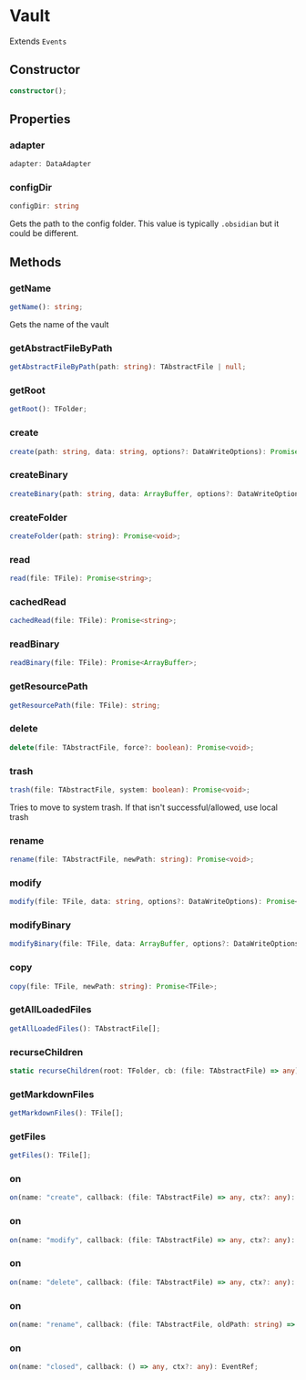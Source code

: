 # Vault

Extends `Events`

## Constructor

```ts
constructor();
```

## Properties

### adapter

```ts
adapter: DataAdapter
```

### configDir

```ts
configDir: string
```

Gets the path to the config folder.
This value is typically `.obsidian` but it could be different.

## Methods

### getName

```ts
getName(): string;
```

Gets the name of the vault

### getAbstractFileByPath

```ts
getAbstractFileByPath(path: string): TAbstractFile | null;
```

### getRoot

```ts
getRoot(): TFolder;
```

### create

```ts
create(path: string, data: string, options?: DataWriteOptions): Promise<TFile>;
```

### createBinary

```ts
createBinary(path: string, data: ArrayBuffer, options?: DataWriteOptions): Promise<TFile>;
```

### createFolder

```ts
createFolder(path: string): Promise<void>;
```

### read

```ts
read(file: TFile): Promise<string>;
```

### cachedRead

```ts
cachedRead(file: TFile): Promise<string>;
```

### readBinary

```ts
readBinary(file: TFile): Promise<ArrayBuffer>;
```

### getResourcePath

```ts
getResourcePath(file: TFile): string;
```

### delete

```ts
delete(file: TAbstractFile, force?: boolean): Promise<void>;
```

### trash

```ts
trash(file: TAbstractFile, system: boolean): Promise<void>;
```

Tries to move to system trash. If that isn't successful/allowed, use local trash

### rename

```ts
rename(file: TAbstractFile, newPath: string): Promise<void>;
```

### modify

```ts
modify(file: TFile, data: string, options?: DataWriteOptions): Promise<void>;
```

### modifyBinary

```ts
modifyBinary(file: TFile, data: ArrayBuffer, options?: DataWriteOptions): Promise<void>;
```

### copy

```ts
copy(file: TFile, newPath: string): Promise<TFile>;
```

### getAllLoadedFiles

```ts
getAllLoadedFiles(): TAbstractFile[];
```

### recurseChildren

```ts
static recurseChildren(root: TFolder, cb: (file: TAbstractFile) => any): void;
```

### getMarkdownFiles

```ts
getMarkdownFiles(): TFile[];
```

### getFiles

```ts
getFiles(): TFile[];
```

### on

```ts
on(name: "create", callback: (file: TAbstractFile) => any, ctx?: any): EventRef;
```

### on

```ts
on(name: "modify", callback: (file: TAbstractFile) => any, ctx?: any): EventRef;
```

### on

```ts
on(name: "delete", callback: (file: TAbstractFile) => any, ctx?: any): EventRef;
```

### on

```ts
on(name: "rename", callback: (file: TAbstractFile, oldPath: string) => any, ctx?: any): EventRef;
```

### on

```ts
on(name: "closed", callback: () => any, ctx?: any): EventRef;
```
